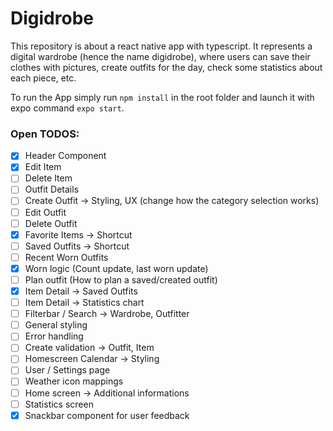 # Digidrobe

This repository is about a react native app with typescript. It represents a digital wardrobe (hence the name digidrobe), where users can save their clothes with pictures, create outfits for the day, check some statistics about each piece, etc.

To run the App simply run `npm install` in the root folder and launch it with expo command `expo start`.

### Open TODOS:

- [x] Header Component
- [x] Edit Item
- [ ] Delete Item
- [ ] Outfit Details
- [ ] Create Outfit -> Styling, UX (change how the category selection works)
- [ ] Edit Outfit
- [ ] Delete Outfit
- [x] Favorite Items -> Shortcut
- [ ] Saved Outfits -> Shortcut
- [ ] Recent Worn Outfits
- [x] Worn logic (Count update, last worn update)
- [ ] Plan outfit (How to plan a saved/created outfit)
- [x] Item Detail -> Saved Outfits
- [ ] Item Detail -> Statistics chart
- [ ] Filterbar / Search -> Wardrobe, Outfitter
- [ ] General styling
- [ ] Error handling
- [ ] Create validation -> Outfit, Item
- [ ] Homescreen Calendar -> Styling
- [ ] User / Settings page
- [ ] Weather icon mappings
- [ ] Home screen -> Additional informations
- [ ] Statistics screen
- [x] Snackbar component for user feedback
